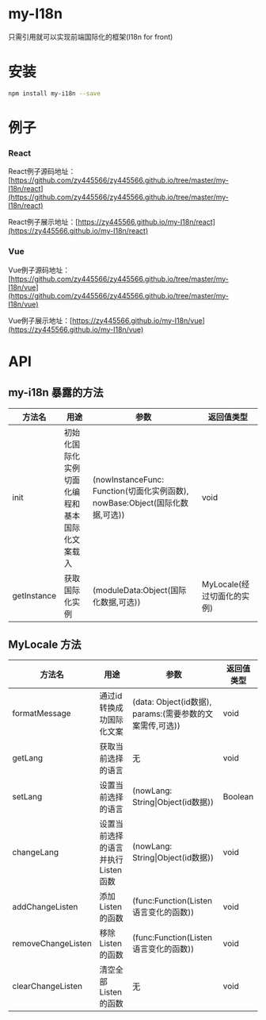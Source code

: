 # my-I18n
只需引用就可以实现前端国际化的框架(I18n for front)

# 安装
```sh
npm install my-i18n --save
```

# 例子
### React
React例子源码地址：[https://github.com/zy445566/zy445566.github.io/tree/master/my-I18n/react](https://github.com/zy445566/zy445566.github.io/tree/master/my-I18n/react)

React例子展示地址：[https://zy445566.github.io/my-I18n/react](https://zy445566.github.io/my-I18n/react)

### Vue
Vue例子源码地址：[https://github.com/zy445566/zy445566.github.io/tree/master/my-I18n/vue](https://github.com/zy445566/zy445566.github.io/tree/master/my-I18n/vue)

Vue例子展示地址：[https://zy445566.github.io/my-I18n/vue](https://zy445566.github.io/my-I18n/vue)



# API
## my-i18n 暴露的方法
|方法名     | 用途                                        | 参数                                                                    |           返回值类型            |
| -         | -                                           | -                                                                     | -                               |
|init       |初始化国际化实例切面化编程和基本国际化文案载入  |(nowInstanceFunc: Function(切面化实例函数), nowBase:Object(国际化数据,可选))    |              void              |
|getInstance| 获取国际化实例                              |(moduleData:Object(国际化数据,可选))                                          |   MyLocale(经过切面化的实例)     |

## MyLocale 方法
|方法名             | 用途                             | 参数                                                       |           返回值类型            |
| -                 | -                               | -                                                           | -                               |
|formatMessage      |通过id转换成功国际化文案           |(data: Object(id数据), params:(需要参数的文案需传,可选))       |              void              |
|getLang            |获取当前选择的语言                 | 无                                                          |              void              |
|setLang            |设置当前选择的语言                 |(nowLang: String\|Object(id数据))                              |              Boolean              |
|changeLang         |设置当前选择的语言并执行Listen函数  |(nowLang: String\|Object(id数据))                             |              void              |
|addChangeListen    |添加Listen的函数                  |(func:Function(Listen语言变化的函数))                         |              void              |
|removeChangeListen |移除Listen的函数                   |(func:Function(Listen语言变化的函数))                        |              void              |
|clearChangeListen  |清空全部Listen的函数               |无                                                          |              void              |
